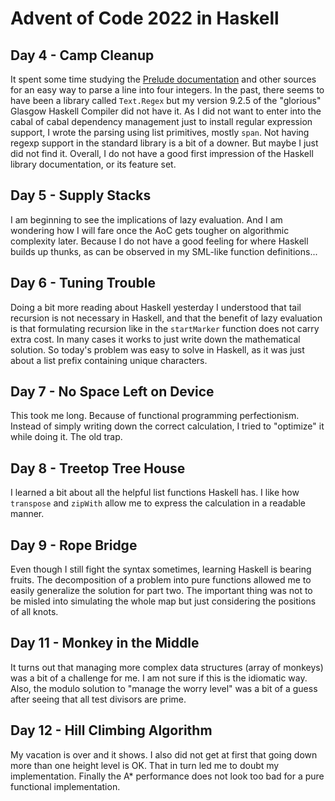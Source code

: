 # Advent of Code 2022 in Haskell

## Day 4 - Camp Cleanup

It spent some time studying the [Prelude documentation](https://downloads.haskell.org/ghc/latest/docs/libraries/base-4.17.0.0/Prelude.html)
and other sources for an easy way to parse a line into four integers. In the past, there seems to have been
a library called `Text.Regex` but my version 9.2.5 of the "glorious" Glasgow Haskell Compiler did not have it.
As I did not want to enter into the cabal of cabal dependency management just to install regular expression support,
I wrote the parsing using list primitives, mostly `span`. Not having regexp support in the standard library is
a bit of a downer. But maybe I just did not find it. Overall, I do not have a good first impression of the
Haskell library documentation, or its feature set.

## Day 5 - Supply Stacks

I am beginning to see the implications of lazy evaluation. And I am wondering how I will fare once the
AoC gets tougher on algorithmic complexity later. Because I do not have a good feeling for where Haskell builds
up thunks, as can be observed in my SML-like function definitions...

## Day 6 - Tuning Trouble

Doing a bit more reading about Haskell yesterday I understood that tail recursion is not necessary in Haskell,
and that the benefit of lazy evaluation is that formulating recursion like in the `startMarker` function
does not carry extra cost. In many cases it works to just write down the mathematical solution. So today's
problem was easy to solve in Haskell, as it was just about a list prefix containing unique characters.

## Day 7 - No Space Left on Device

This took me long. Because of functional programming perfectionism. Instead of simply writing down the
correct calculation, I tried to "optimize" it while doing it. The old trap.

## Day 8 - Treetop Tree House

I learned a bit about all the helpful list functions Haskell has. I like how `transpose` and `zipWith` allow
me to express the calculation in a readable manner.

## Day 9 - Rope Bridge

Even though I still fight the syntax sometimes, learning Haskell is bearing fruits. The decomposition of
a problem into pure functions allowed me to easily generalize the solution for part two. The important thing
was not to be misled into simulating the whole map but just considering the positions of all knots.

## Day 11 - Monkey in the Middle

It turns out that managing more complex data structures (array of monkeys) was a bit of a challenge for me.
I am not sure if this is the idiomatic way. Also, the modulo solution to "manage the worry level" was a bit
of a guess after seeing that all test divisors are prime.

## Day 12 - Hill Climbing Algorithm

My vacation is over and it shows. I also did not get at first that going down more than one height level is OK.
That in turn led me to doubt my implementation. Finally the A* performance does not look too bad for a pure
functional implementation.
